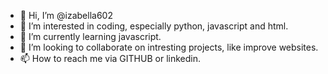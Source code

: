 - 👋 Hi, I’m @izabella602
- 👀 I’m interested in coding, especially python, javascript and html.
- 🌱 I’m currently learning javascript.
- 💞️ I’m looking to collaborate on intresting projects, like improve websites.
- 📫 How to reach me via GITHUB or linkedin.

<!---
izabella602/izabella602 is a ✨ special ✨ repository because its `README.md` (this file) appears on your GitHub profile.
You can click the Preview link to take a look at your changes.
--->
